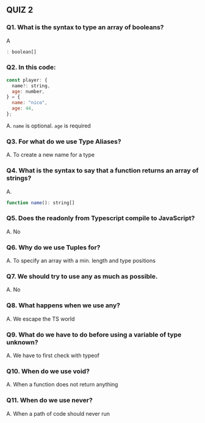 ## QUIZ 2

### Q1. What is the syntax to type an array of booleans?

A

```javascript
: boolean[]
```

### Q2. In this code:

```javascript
const player: {
  name?: string,
  age: number,
} = {
  name: "nico",
  age: 44,
};
```

A. `name` is optional. `age` is required

### Q3. For what do we use Type Aliases?

A. To create a new name for a type

### Q4. What is the syntax to say that a function returns an array of strings?

A.

```javascript
function name(): string[]
```

### Q5. Does the readonly from Typescript compile to JavaScript?

A. No

### Q6. Why do we use Tuples for?

A. To specify an array with a min. length and type positions

### Q7. We should try to use any as much as possible.

A. No

### Q8. What happens when we use any?

A. We escape the TS world

### Q9. What do we have to do before using a variable of type unknown?

A. We have to first check with typeof

### Q10. When do we use void?

A. When a function does not return anything

### Q11. When do we use never?

A. When a path of code should never run
